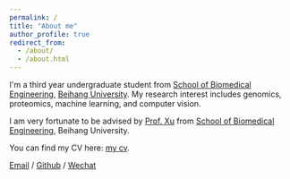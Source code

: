 ```yaml
---
permalink: /
title: "About me"
author_profile: true
redirect_from: 
  - /about/
  - /about.html
---
```


I'm a third year undergraduate student from [School of Biomedical Engineering](https://bme.buaa.edu.cn/), [Beihang University](https://www.buaa.edu.cn/). My research interest includes genomics, proteomics, machine learning, and computer vision.

I am very fortunate to be advised by [Prof. Xu](https://bme.buaa.edu.cn/teacherInfo.aspx?catID=7&subcatID=141&curID=487) from [School of Biomedical Engineering](https://bme.buaa.edu.cn/), Beihang University. 

You can find my CV here: [my cv](../assets/Resume-HaotianHou.pdf).

[Email](hthou@buaa.edu.cn) / [Github](https://github.com/Lambda-H) / [Wechat](../images/wechat.jpg) 
